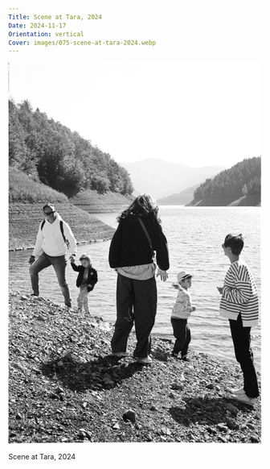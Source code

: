 ```yaml
---
Title: Scene at Tara, 2024
Date: 2024-11-17
Orientation: vertical
Cover: images/075-scene-at-tara-2024.webp
---
```


![Scene at Tara, 2024](images/075-scene-at-tara-2024@2x.webp)

Scene at Tara, 2024
